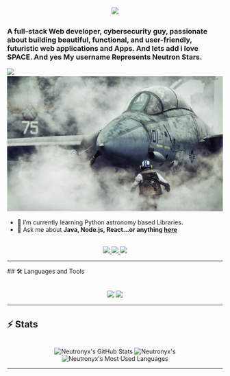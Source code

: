 <h1 align="center">
    <img src="https://readme-typing-svg.herokuapp.com/?font=Inter&size=48&center=true&vCenter=true&width=500&height=70&color=4493F8&duration=4000&lines=Hi+There!+👋;Im+Neutronyx+!;" />
</h1>

### A full-stack Web developer, cybersecurity guy, passionate about building beautiful, functional, and user-friendly, futuristic web applications and Apps. And lets add i love SPACE. And yes My username Represents Neutron Stars.
![](https://komarev.com/ghpvc/?username=mNeutronyx&color=blue)
<img src="https://github.com/ImNeutronyx/ImNeutronyx/blob/main/f14%20on%20deck.jpg" alt="f14 on deck.png">

- 🌱 I’m currently learning Python astronomy based Libraries.
- 💬 Ask me about **Java, Node.js, React...or anything [here](https://github.com/{ImNeutronyx}/{ImNeutronyx}/issues)**

<br>

<div align="center">
  <a href="arasnouri002@gmail.com">
    <img src="https://img.shields.io/badge/Gmail-333333?style=for-the-badge&logo=gmail&logoColor=red" />
  </a>
  <a href="https://www.codedex.io/@ImNeutronyx" target="_blank">
    <img src="https://img.shields.io/badge/Codedex-0077B5?style=for-the-badge&logo=codedex&logoColor=white" target="_blank" />
  </a>
  <a href="https://www.instagram.com/astroman.a/" target="_blank">
    <img src="https://img.shields.io/badge/Instagram-000000?style=for-the-badge&logo=Instagram&logoColor=white" target="_blank" />
  </a>
</div>

<hr>
## 🛠️ Languages and Tools

<br>
<br>

<p align="center">
  <img src="https://skillicons.dev/icons?i=java,ts,nodejs,react,nextjs,mongodb,postgres,prisma,python,C++(learning)" />
  <img src="https://skillicons.dev/icons?i=html,css,tailwind,js,postman,figma" />
</p>

<hr>


## ⚡️ Stats

<br>

<div align=center>
  <img width=390 src="https://github-readme-stats.vercel.app/api?username=ImNeutronyx&theme=transparent&count_private=true&show_icons=true&rank_icon=github&locale=en" alt="Neutronyx's GitHub Stats" />
  <img width=390 src="https://github-readme-streak-stats.herokuapp.com/?user=ImNeutronyx&theme=transparent&count_private=true&border_radius=10&locale=en" alt="Neutronyx's" />
  <img width=325 src="https://github-readme-stats.vercel.app/api/top-langs?username=ImNeutronyx&theme=transparent&layout=donut&hide=css&langs_count=8&border_radius=10&show_icons=true&locale=en" alt="Neutronyx's Most Used Languages" />
</div>

<hr>
